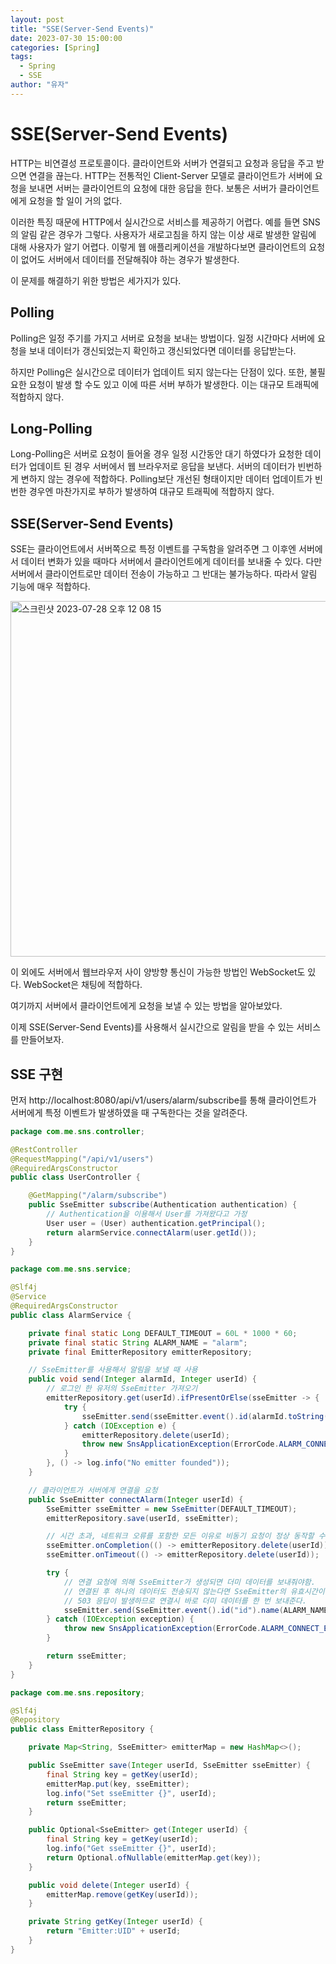 ```yaml
---
layout: post
title: "SSE(Server-Send Events)"
date: 2023-07-30 15:00:00
categories: [Spring]
tags:
  - Spring
  - SSE
author: "유자"
---
```


# SSE(Server-Send Events)

HTTP는 비연결성 프로토콜이다. 클라이언트와 서버가 연결되고 요청과 응답을 주고 받으면 연결을 끊는다. HTTP는 전통적인 Client-Server 모델로 클라이언트가 서버에 요청을 보내면 서버는 클라이언트의 요청에 대한 응답을 한다. 보통은 서버가 클라이언트에게 요청을 할 일이 거의 없다. 

이러한 특징 때문에 HTTP에서 실시간으로 서비스를 제공하기 어렵다. 예를 들면 SNS의 알림 같은 경우가 그렇다. 사용자가 새로고침을 하지 않는 이상 새로 발생한 알림에 대해 사용자가 알기 어렵다. 이렇게 웹 애플리케이션을 개발하다보면 클라이언트의 요청이 없어도 서버에서 데이터를 전달해줘야 하는 경우가 발생한다.

이 문제를 해결하기 위한 방법은 세가지가 있다.

## Polling

Polling은 일정 주기를 가지고 서버로 요청을 보내는 방법이다. 일정 시간마다 서버에 요청을 보내 데이터가 갱신되었는지 확인하고 갱신되었다면 데이터를 응답받는다.

하지만 Polling은 실시간으로 데이터가 업데이트 되지 않는다는 단점이 있다. 또한, 불필요한 요청이 발생 할 수도 있고 이에 따른 서버 부하가 발생한다. 이는 대규모 트래픽에 적합하지 않다.

## Long-Polling

Long-Polling은 서버로 요청이 들어올 경우 일정 시간동안 대기 하였다가 요청한 데이터가 업데이트 된 경우 서버에서 웹 브라우저로 응답을 보낸다. 서버의 데이터가 빈번하게 변하지 않는 경우에 적합하다. Polling보단 개선된 형태이지만 데이터 업데이트가 빈번한 경우엔 마찬가지로 부하가 발생하여 대규모 트래픽에 적합하지 않다.

## SSE(Server-Send Events)

SSE는 클라이언트에서 서버쪽으로 특정 이벤트를 구독함을 알려주면 그 이후엔 서버에서 데이터 변화가 있을 때마다 서버에서 클라이언트에게 데이터를 보내줄 수 있다. 다만 서버에서 클라이언트로만 데이터 전송이 가능하고 그 반대는 불가능하다. 따라서 알림 기능에 매우 적합하다.

<img width="569" alt="스크린샷 2023-07-28 오후 12 08 15" src="https://github.com/yessm621/yessm621.github.io/assets/79130276/16b02f68-fed1-4e90-ae8b-f0189d5c4907">

이 외에도 서버에서 웹브라우저 사이 양방향 통신이 가능한 방법인 WebSocket도 있다. WebSocket은 채팅에 적합하다.

여기까지 서버에서 클라이언트에게 요청을 보낼 수 있는 방법을 알아보았다.

이제 SSE(Server-Send Events)를 사용해서 실시간으로 알림을 받을 수 있는 서비스를 만들어보자.

## SSE 구현

먼저 http://localhost:8080/api/v1/users/alarm/subscribe를 통해 클라이언트가 서버에게 특정 이벤트가 발생하였을 때 구독한다는 것을 알려준다.

```java
package com.me.sns.controller;

@RestController
@RequestMapping("/api/v1/users")
@RequiredArgsConstructor
public class UserController {

    @GetMapping("/alarm/subscribe")
    public SseEmitter subscribe(Authentication authentication) {
        // Authentication을 이용해서 User를 가져왔다고 가정
        User user = (User) authentication.getPrincipal();
        return alarmService.connectAlarm(user.getId());
    }
}
```

```java
package com.me.sns.service;

@Slf4j
@Service
@RequiredArgsConstructor
public class AlarmService {

    private final static Long DEFAULT_TIMEOUT = 60L * 1000 * 60;
    private final static String ALARM_NAME = "alarm";
    private final EmitterRepository emitterRepository;

    // SseEmitter를 사용해서 알림을 보낼 때 사용
    public void send(Integer alarmId, Integer userId) {
        // 로그인 한 유저의 SseEmitter 가져오기
        emitterRepository.get(userId).ifPresentOrElse(sseEmitter -> {
            try {
                sseEmitter.send(sseEmitter.event().id(alarmId.toString()).name(ALARM_NAME).data("new alarm"));
            } catch (IOException e) {
                emitterRepository.delete(userId);
                throw new SnsApplicationException(ErrorCode.ALARM_CONNECT_ERROR);
            }
        }, () -> log.info("No emitter founded"));
    }

    // 클라이언트가 서버에게 연결을 요청
    public SseEmitter connectAlarm(Integer userId) {
        SseEmitter sseEmitter = new SseEmitter(DEFAULT_TIMEOUT);
        emitterRepository.save(userId, sseEmitter);

        // 시간 초과, 네트워크 오류를 포함한 모든 이유로 비동기 요청이 정상 동작할 수 없을 때 저장해둔 SseEmitter를 삭제함.
        sseEmitter.onCompletion(() -> emitterRepository.delete(userId));
        sseEmitter.onTimeout(() -> emitterRepository.delete(userId));

        try {
            // 연결 요청에 의해 SseEmitter가 생성되면 더미 데이터를 보내줘야함.
            // 연결된 후 하나의 데이터도 전송되지 않는다면 SseEmitter의 유효시간이 끝났을 경우,
            // 503 응답이 발생하므로 연결시 바로 더미 데이터를 한 번 보내준다.
            sseEmitter.send(SseEmitter.event().id("id").name(ALARM_NAME).data("connect complete"));
        } catch (IOException exception) {
            throw new SnsApplicationException(ErrorCode.ALARM_CONNECT_ERROR);
        }

        return sseEmitter;
    }
}
```

```java
package com.me.sns.repository;

@Slf4j
@Repository
public class EmitterRepository {

    private Map<String, SseEmitter> emitterMap = new HashMap<>();

    public SseEmitter save(Integer userId, SseEmitter sseEmitter) {
        final String key = getKey(userId);
        emitterMap.put(key, sseEmitter);
        log.info("Set sseEmitter {}", userId);
        return sseEmitter;
    }

    public Optional<SseEmitter> get(Integer userId) {
        final String key = getKey(userId);
        log.info("Get sseEmitter {}", userId);
        return Optional.ofNullable(emitterMap.get(key));
    }

    public void delete(Integer userId) {
        emitterMap.remove(getKey(userId));
    }

    private String getKey(Integer userId) {
        return "Emitter:UID" + userId;
    }
}
```